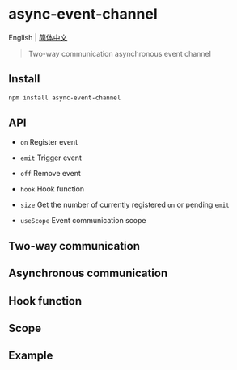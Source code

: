 # async-event-channel

English | [简体中文](./README.zh-CN.md)

> Two-way communication asynchronous event channel

## Install

```bash
npm install async-event-channel
```

## API

- `on` Register event

- `emit` Trigger event

- `off` Remove event

- `hook` Hook function

- `size` Get the number of currently registered `on` or pending `emit`

- `useScope` Event communication scope

## Two-way communication

## Asynchronous communication

## Hook function

## Scope

## Example
